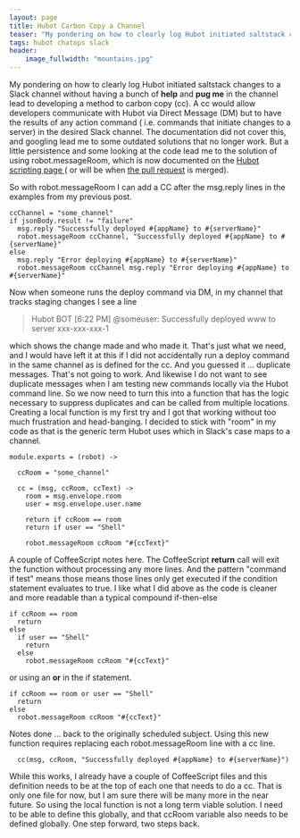 ```yaml
---
layout: page
title: Hubot Carbon Copy a Channel
teaser: "My pondering on how to clearly log Hubot initiated saltstack changes to a Slack channel without having a bunch of **help** and **pug me** in the channel lead to developing a method to carbon copy (cc)"
tags: hubot chatops slack
header:
    image_fullwidth: "mountains.jpg"
---
```


My pondering on how to clearly log Hubot initiated saltstack changes to a Slack channel without having a bunch of **help** and **pug me** in the channel lead to developing a method to carbon copy (cc).  A cc would allow developers communicate with Hubot via Direct Message (DM) but to have the results of any action command ( i.e. commands that initiate changes to a server) in the desired Slack channel.  The documentation did not cover this, and googling lead me to some outdated solutions that no longer work.  But a little persistence and some looking at the code lead me to the solution of using robot.messageRoom, which is now documented on the [Hubot scripting page ](https://github.com/github/hubot/blob/master/docs/scripting.md) ( or will be when [the pull request](https://github.com/github/hubot/pull/1161) is merged).

So with robot.messageRoom I can add a CC after the msg.reply lines in the examples from my previous post.

```
ccChannel = "some_channel"
if jsonBody.result != "failure"
  msg.reply "Successfully deployed #{appName} to #{serverName}"
  robot.messageRoom ccChannel, "Successfully deployed #{appName} to #{serverName}"
else
  msg.reply "Error deploying #{appName} to #{serverName}"
  robot.messageRoom ccChannel msg.reply "Error deploying #{appName} to #{serverName}"
```

Now when someone runs the deploy command via DM, in my channel that tracks staging changes I see a line

>Hubot BOT [6:22 PM]
>@someuser: Successfully deployed www to server xxx-xxx-xxx-1

which shows the change made and who made it.   That's just what we need, and I would have left it at this if I did not accidentally run a deploy command in the same channel as is defined for the cc.  And you guessed it ... duplicate messages.   That's not going to work.   And likewise I do not want to see duplicate messages when I am testing new commands locally via the Hubot command line.   So we now need to turn this into a function that has the logic necessary to suppress duplicates and can be called from multiple locations.  Creating a local function is my first try and I got that working without too much frustration and head-banging.  I decided to stick with "room" in my code as that is the generic term Hubot uses which in Slack's case maps to a channel.


```
module.exports = (robot) ->

  ccRoom = "some_channel"

  cc = (msg, ccRoom, ccText) ->
    room = msg.envelope.room
    user = msg.envelope.user.name

    return if ccRoom == room
    return if user == "Shell"

    robot.messageRoom ccRoom "#{ccText}"
```

A couple of CoffeeScript notes here.   The CoffeeScript **return** call will exit the function without processing any more lines.  And the pattern "command if test" means those means those lines only get executed if the condition statement evaluates to true.  I like what I did above as the code is cleaner and more readable than a typical compound if-then-else

```
if ccRoom == room
  return
else
  if user == "Shell"
    return
  else
    robot.messageRoom ccRoom "#{ccText}"
```

or using an **or** in the if statement.

```
if ccRoom == room or user == "Shell"
  return
else
  robot.messageRoom ccRoom "#{ccText}"
```

Notes done ... back to the originally scheduled subject.   Using this new function requires replacing each robot.messageRoom line with a cc line.

```
  cc(msg, ccRoom, "Successfully deployed #{appName} to #{serverName}")
```

While this works, I already have a couple of CoffeeScript files and this definition needs to be at the top of each one that needs to do a cc.  That is only one file for now, but I am sure there will be many more in the near future.  So using the local function is not a long term viable solution.  I need to be able to define this globally, and that ccRoom variable also needs to be defined globally.  One step forward, two steps back.
